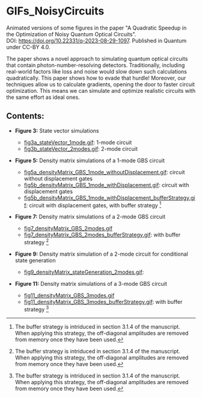 # GIFs_NoisyCircuits
Animated versions of some figures in the paper
"A Quadratic Speedup in the Optimization of Noisy Quantum Optical Circuits".<br />
DOI: https://doi.org/10.22331/q-2023-08-29-1097.
Published in Quantum under CC-BY 4.0.

The paper shows a novel approach to simulating quantum optical circuits that contain photon-number-resolving detectors. Traditionally, including real-world factors like loss and noise would slow down such calculations quadratically. This paper shows how to evade that hurdle! Moreover, our techniques allow us to calculate gradients, opening the door to faster circuit optimization. This means we can simulate and optimize realistic circuits with the same effort as ideal ones.

## Contents:
- **Figure 3:** State vector simulations
  - [fig3a_stateVector_1mode.gif](https://github.com/rdprins/GIFs_NoisyCircuits/blob/main/fig3a_stateVector_1mode.gif):
    1-mode circuit
  - [fig3b_stateVector_2modes.gif](https://github.com/rdprins/GIFs_NoisyCircuits/blob/main/fig3b_stateVector_2modes.gif):
    2-mode circuit

- **Figure 5:** Density matrix simulations of a 1-mode GBS circuit
  - [fig5a_densityMatrix_GBS_1mode_withoutDisplacement.gif](https://github.com/rdprins/GIFs_NoisyCircuits/blob/main/fig5a_densityMatrix_GBS_1mode_withoutDisplacement.gif):
    circuit without displacement gates
  - [fig5b_densityMatrix_GBS_1mode_withDisplacement.gif](https://github.com/rdprins/GIFs_NoisyCircuits/blob/main/fig5b_densityMatrix_GBS_1mode_withDisplacement.gif):
    circuit with displacement gates
  - [fig5b_densityMatrix_GBS_1mode_withDisplacement_bufferStrategy.gif](https://github.com/rdprins/GIFs_NoisyCircuits/blob/main/fig5b_densityMatrix_GBS_1mode_withDisplacement_bufferStrategy.gif):
    circuit with displacement gates, with buffer strategy [^1]

- **Figure 7:** Density matrix simulations of a 2-mode GBS circuit
  - [fig7_densityMatrix_GBS_2modes.gif](https://github.com/rdprins/GIFs_NoisyCircuits/blob/main/fig7_densityMatrix_GBS_2modes.gif)
  - [fig7_densityMatrix_GBS_2modes_bufferStrategy.gif](https://github.com/rdprins/GIFs_NoisyCircuits/blob/main/fig7_densityMatrix_GBS_2modes_bufferStrategy.gif):
    with buffer strategy [^1]

- **Figure 9:** Density matrix simulation of a 2-mode circuit for conditional state generation
  - [fig9_densityMatrix_stateGeneration_2modes.gif](https://github.com/rdprins/GIFs_NoisyCircuits/blob/main/fig9_densityMatrix_stateGeneration_2modes.gif):
    
- **Figure 11:** Density matrix simulations of a 3-mode GBS circuit
  - [fig11_densityMatrix_GBS_3modes.gif](https://github.com/rdprins/GIFs_NoisyCircuits/blob/main/fig11_densityMatrix_GBS_3modes.gif)
  - [fig11_densityMatrix_GBS_3modes_bufferStrategy.gif](https://github.com/rdprins/GIFs_NoisyCircuits/blob/main/fig11_densityMatrix_GBS_3modes_bufferStrategy.gif):
    with buffer strategy [^1]

[^1]: The buffer strategy is intriduced in section 3.1.4 of the manuscript. When applying this strategy, the off-diagonal amplitudes are removed from memory once they have been used.
